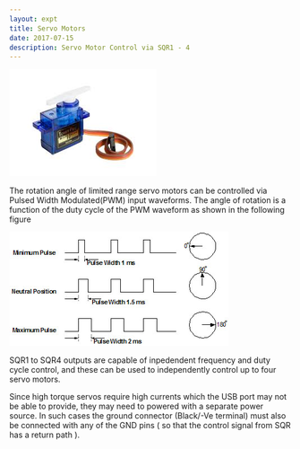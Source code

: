 ```yaml
---
layout: expt
title: Servo Motors
date: 2017-07-15
description: Servo Motor Control via SQR1 - 4
---
```


![](images/screenshots/sg-90.jpeg)

The rotation angle of limited range servo motors can be controlled via Pulsed Width Modulated(PWM) input waveforms.  The angle of rotation is a function of the duty cycle of the PWM waveform as shown in the following figure

![](images/screenshots/servo_timing.jpg)

SQR1 to SQR4 outputs are capable of inpedendent frequency and duty cycle control, and these can be used to independently control up to four servo motors.

Since high torque servos require high currents which the USB port may not be able to provide, they may need to powered with a separate power source. In such cases the ground connector (Black/-Ve terminal) must also be connected with any of the GND pins ( so that the control signal from SQR has a return path ).


